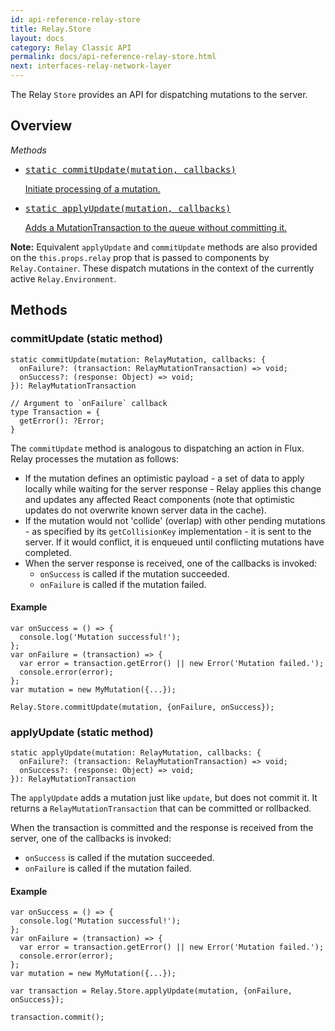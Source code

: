 ```yaml
---
id: api-reference-relay-store
title: Relay.Store
layout: docs
category: Relay Classic API
permalink: docs/api-reference-relay-store.html
next: interfaces-relay-network-layer
---
```


The Relay `Store` provides an API for dispatching mutations to the server.

## Overview

*Methods*

<ul class="apiIndex">
  <li>
    <a href="#commitupdate-static-method">
      <pre>static commitUpdate(mutation, callbacks)</pre>
      Initiate processing of a mutation.
    </a>
  </li>
  <li>
    <a href="#applyupdate-static-method">
      <pre>static applyUpdate(mutation, callbacks)</pre>
      Adds a MutationTransaction to the queue without committing it.
    </a>
  </li>
</ul>

**Note:** Equivalent `applyUpdate` and `commitUpdate` methods are also
provided on the `this.props.relay` prop that is passed to components by
`Relay.Container`. These dispatch mutations in the context of the currently
active `Relay.Environment`.

## Methods

### commitUpdate (static method)

```
static commitUpdate(mutation: RelayMutation, callbacks: {
  onFailure?: (transaction: RelayMutationTransaction) => void;
  onSuccess?: (response: Object) => void;
}): RelayMutationTransaction

// Argument to `onFailure` callback
type Transaction = {
  getError(): ?Error;
}
```

The `commitUpdate` method is analogous to dispatching an action in Flux. Relay processes
the mutation as follows:

- If the mutation defines an optimistic payload - a set of data to apply locally while waiting for the server response - Relay applies this change and updates any affected React components (note that optimistic updates do not overwrite known server data in the cache).
- If the mutation would not 'collide' (overlap) with other pending mutations - as specified by its `getCollisionKey` implementation - it is sent to the server. If it would conflict, it is enqueued until conflicting mutations have completed.
- When the server response is received, one of the callbacks is invoked:
  - `onSuccess` is called if the mutation succeeded.
  - `onFailure` is called if the mutation failed.


#### Example

```
var onSuccess = () => {
  console.log('Mutation successful!');
};
var onFailure = (transaction) => {
  var error = transaction.getError() || new Error('Mutation failed.');
  console.error(error);
};
var mutation = new MyMutation({...});

Relay.Store.commitUpdate(mutation, {onFailure, onSuccess});
```

### applyUpdate (static method)

```
static applyUpdate(mutation: RelayMutation, callbacks: {
  onFailure?: (transaction: RelayMutationTransaction) => void;
  onSuccess?: (response: Object) => void;
}): RelayMutationTransaction
```

The `applyUpdate` adds a mutation just like `update`, but does not commit it. It returns a `RelayMutationTransaction` that can be committed or rollbacked.

When the transaction is committed and the response is received from the server, one of the callbacks is invoked:
  - `onSuccess` is called if the mutation succeeded.
  - `onFailure` is called if the mutation failed.


#### Example

```
var onSuccess = () => {
  console.log('Mutation successful!');
};
var onFailure = (transaction) => {
  var error = transaction.getError() || new Error('Mutation failed.');
  console.error(error);
};
var mutation = new MyMutation({...});

var transaction = Relay.Store.applyUpdate(mutation, {onFailure, onSuccess});

transaction.commit();
```
